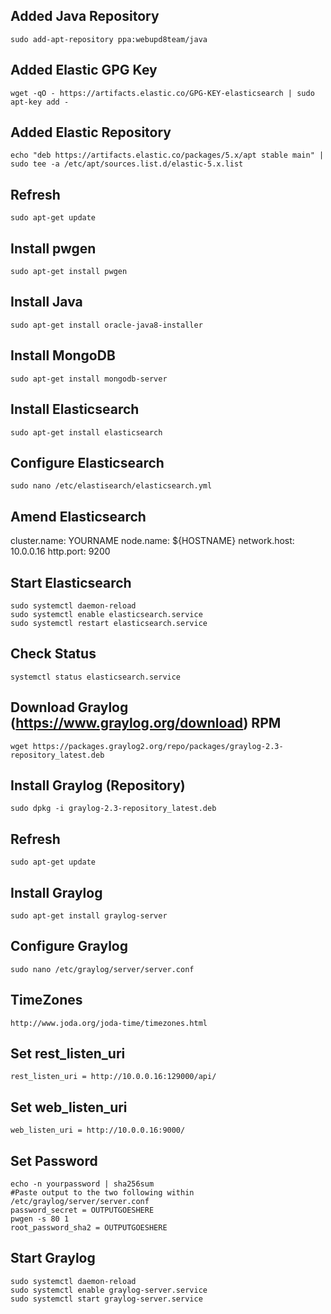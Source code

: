 ## Added Java Repository 
```
sudo add-apt-repository ppa:webupd8team/java
```

## Added Elastic GPG Key
```
wget -qO - https://artifacts.elastic.co/GPG-KEY-elasticsearch | sudo apt-key add -
```

## Added Elastic Repository
```
echo "deb https://artifacts.elastic.co/packages/5.x/apt stable main" | sudo tee -a /etc/apt/sources.list.d/elastic-5.x.list
```

## Refresh
```
sudo apt-get update
```

## Install pwgen
```
sudo apt-get install pwgen
```

## Install Java
```
sudo apt-get install oracle-java8-installer
```

## Install MongoDB
```
sudo apt-get install mongodb-server
```

## Install Elasticsearch
```
sudo apt-get install elasticsearch
```

## Configure Elasticsearch
```
sudo nano /etc/elastisearch/elasticsearch.yml
```

## Amend Elasticsearch 
cluster.name: YOURNAME
node.name: ${HOSTNAME}
network.host: 10.0.0.16
http.port: 9200

## Start Elasticsearch
```
sudo systemctl daemon-reload
sudo systemctl enable elasticsearch.service
sudo systemctl restart elasticsearch.service
```

## Check Status
```
systemctl status elasticsearch.service
```

## Download Graylog (https://www.graylog.org/download) RPM
```
wget https://packages.graylog2.org/repo/packages/graylog-2.3-repository_latest.deb
```

## Install Graylog (Repository)
```
sudo dpkg -i graylog-2.3-repository_latest.deb
```

## Refresh
```
sudo apt-get update
```

## Install Graylog 
```
sudo apt-get install graylog-server
```
## Configure Graylog
```
sudo nano /etc/graylog/server/server.conf
```

## TimeZones
```
http://www.joda.org/joda-time/timezones.html
```

## Set rest_listen_uri
```
rest_listen_uri = http://10.0.0.16:129000/api/
```
## Set web_listen_uri
```
web_listen_uri = http://10.0.0.16:9000/
```

## Set Password
```
echo -n yourpassword | sha256sum
#Paste output to the two following within /etc/graylog/server/server.conf
password_secret = OUTPUTGOESHERE
pwgen -s 80 1
root_password_sha2 = OUTPUTGOESHERE
```

## Start Graylog
```
sudo systemctl daemon-reload
sudo systemctl enable graylog-server.service
sudo systemctl start graylog-server.service 
```
